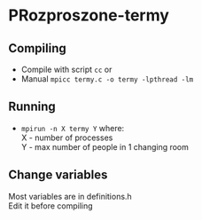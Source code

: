 # PRozproszone-termy
## Compiling
* Compile with script `cc` or
* Manual `mpicc termy.c -o termy -lpthread -lm`  
## Running
* `mpirun -n X termy Y` where:  
X - number of processes  
Y - max number of people in 1 changing room

## Change variables
Most variables are in definitions.h  
Edit it before compiling
